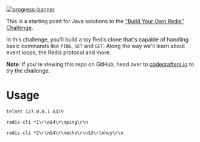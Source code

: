 [![progress-banner](https://backend.codecrafters.io/progress/redis/5493f2f0-b7b4-459a-9f60-e9c58f61b731)](https://app.codecrafters.io/users/SakaiTaka23?r=2qF)

This is a starting point for Java solutions to the
["Build Your Own Redis" Challenge](https://codecrafters.io/challenges/redis).

In this challenge, you'll build a toy Redis clone that's capable of handling
basic commands like `PING`, `SET` and `GET`. Along the way we'll learn about
event loops, the Redis protocol and more.

**Note**: If you're viewing this repo on GitHub, head over to
[codecrafters.io](https://codecrafters.io) to try the challenge.

# Usage
```shell
telnet 127.0.0.1 6379
```
```shell
redis-cli *1\r\n$4\r\nping\r\n

redis-cli *2\r\n$4\r\necho\r\n$3\r\nhey\r\n
```
